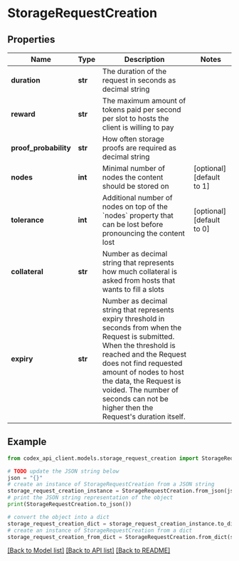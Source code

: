 # StorageRequestCreation


## Properties

Name | Type | Description | Notes
------------ | ------------- | ------------- | -------------
**duration** | **str** | The duration of the request in seconds as decimal string | 
**reward** | **str** | The maximum amount of tokens paid per second per slot to hosts the client is willing to pay | 
**proof_probability** | **str** | How often storage proofs are required as decimal string | 
**nodes** | **int** | Minimal number of nodes the content should be stored on | [optional] [default to 1]
**tolerance** | **int** | Additional number of nodes on top of the &#x60;nodes&#x60; property that can be lost before pronouncing the content lost | [optional] [default to 0]
**collateral** | **str** | Number as decimal string that represents how much collateral is asked from hosts that wants to fill a slots | 
**expiry** | **str** | Number as decimal string that represents expiry threshold in seconds from when the Request is submitted. When the threshold is reached and the Request does not find requested amount of nodes to host the data, the Request is voided. The number of seconds can not be higher then the Request&#39;s duration itself. | 

## Example

```python
from codex_api_client.models.storage_request_creation import StorageRequestCreation

# TODO update the JSON string below
json = "{}"
# create an instance of StorageRequestCreation from a JSON string
storage_request_creation_instance = StorageRequestCreation.from_json(json)
# print the JSON string representation of the object
print(StorageRequestCreation.to_json())

# convert the object into a dict
storage_request_creation_dict = storage_request_creation_instance.to_dict()
# create an instance of StorageRequestCreation from a dict
storage_request_creation_from_dict = StorageRequestCreation.from_dict(storage_request_creation_dict)
```
[[Back to Model list]](../README.md#documentation-for-models) [[Back to API list]](../README.md#documentation-for-api-endpoints) [[Back to README]](../README.md)


